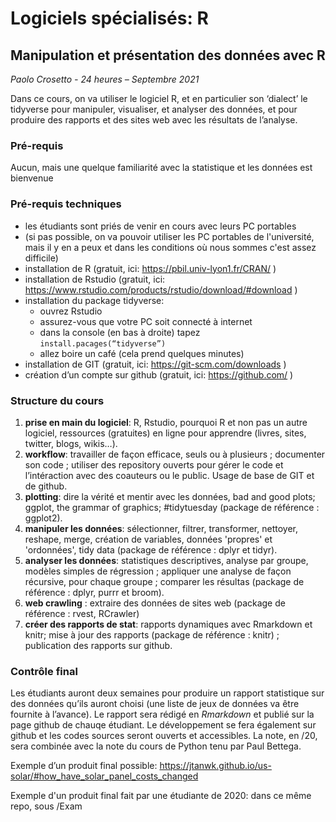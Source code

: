 # Logiciels spécialisés: R
## Manipulation et présentation des données avec R

*Paolo Crosetto - 24 heures – Septembre 2021*

Dans ce cours, on va utiliser le logiciel R, et en particulier son ‘dialect’ le tidyverse pour manipuler, visualiser, et analyser des données, et pour produire des rapports et des sites web avec les résultats de l’analyse. 

### Pré-requis

Aucun, mais une quelque familiarité avec la statistique et les données est bienvenue

### Pré-requis techniques

- les étudiants sont priés de venir en cours avec leurs PC portables
- (si pas possible, on va pouvoir utiliser les PC portables de l'université, mais il y en a peux et dans les conditions où nous sommes c'est assez difficile)
- installation de R (gratuit, ici: https://pbil.univ-lyon1.fr/CRAN/ )
- installation de Rstudio (gratuit, ici: https://www.rstudio.com/products/rstudio/download/#download )
- installation du package tidyverse:
    - ouvrez Rstudio
    - assurez-vous que votre PC soit connecté à internet
    - dans la console (en bas à droite) tapez ```install.pacages(“tidyverse”)```
    - allez boire un café (cela prend quelques minutes)
- installation de GIT (gratuit, ici: https://git-scm.com/downloads )
- création d’un compte sur github (gratuit, ici: https://github.com/ )

### Structure du cours
   
1. **prise en main du logiciel**: R, Rstudio, pourquoi R et non pas un autre logiciel, ressources (gratuites) en ligne pour apprendre (livres, sites, twitter, blogs, wikis…).
2. **workflow**: travailler de façon efficace, seuls ou à plusieurs ; documenter son code ; utiliser des repository ouverts pour gérer le code et l’intéraction avec des coauteurs ou le public. Usage de base de GIT et de github.
3. **plotting**: dire la vérité et mentir avec les données, bad and good plots; ggplot, the grammar of graphics; #tidytuesday (package de référence : ggplot2).
4. **manipuler les données**: sélectionner, filtrer, transformer, nettoyer, reshape, merge, création de variables, données 'propres' et 'ordonnées', tidy data (package de référence : dplyr et tidyr).
5. **analyser les données**: statistiques descriptives, analyse par groupe, modèles simples de régression ; appliquer une analyse de façon récursive, pour chaque groupe ; comparer les résultas (package de référence : dplyr, purrr et broom).
6. **web crawling** : extraire des données de sites web (package de référence : rvest, RCrawler)
7. **créer des rapports de stat**: rapports dynamiques avec Rmarkdown et knitr; mise à jour des rapports (package de référence : knitr) ; publication des rapports sur github.

### Contrôle final

Les étudiants auront deux semaines pour produire un rapport statistique sur des données qu’ils auront choisi (une liste de jeux de données va être fournite à l’avance). Le rapport sera rédigé en *Rmarkdown* et publié sur la page github de chauqe étudiant. Le développement se fera également sur github et les codes sources seront ouverts et accessibles. La note, en /20, sera combinée avec la note du cours de Python tenu par Paul Bettega. 

Exemple d’un produit final possible: https://jtanwk.github.io/us-solar/#how_have_solar_panel_costs_changed 

Exemple d'un produit final fait par une étudiante de 2020: dans ce même repo, sous /Exam